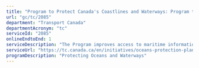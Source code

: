 ```yaml
---
title: "Program to Protect Canada's Coastlines and Waterways: Program to Enhance Maritime Situational Awareness"
url: "gc/tc/2085"
department: "Transport Canada"
departmentAcronym: "tc"
serviceId: "2085"
onlineEndtoEnd: 1
serviceDescription: "The Program improves access to maritime information and data, including vessel traffic, for Indigenous peoples, coastal communities and other partners."
serviceUrl: "https://tc.canada.ca/en/initiatives/oceans-protection-plan/whales-initiative-protecting-southern-resident-killer-whale"
programDescription: "Protecting Oceans and Waterways"
---
```

